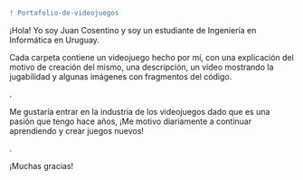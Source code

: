 ```diff
! Portafolio-de-videojuegos
```
<p>¡Hola! Yo soy Juan Cosentino y soy un estudiante de Ingeniería en Informática en Uruguay.</p> 
<p>Cada carpeta contiene un videojuego hecho por mí, con una explicación del motivo de creación del mismo, una descripción, un video mostrando la jugabilidad y algunas imágenes con  fragmentos del código.</p>
<p>.</p>
Me gustaría entrar en la industria de los videojuegos dado que es una pasión que tengo hace años, ¡Me motivo diariamente a continuar aprendiendo y crear juegos nuevos!
<p>.</p>
¡Muchas gracias!

